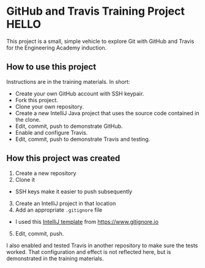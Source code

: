 # GitHub and Travis Training Project HELLO

This project is a small, simple vehicle to explore Git with GitHub and Travis for the Engineering Academy induction.

## How to use this project

Instructions are in the training materials. In short:

* Create your own GitHub account with SSH keypair.
* Fork this project.
* Clone your own repository.
* Create a new IntelliJ Java project that uses the source code contained in the clone.
* Edit, commit, push to demonstrate GitHub.
* Enable and configure Travis.
* Edit, commit, push to demonstrate Travis and testing.

## How this project was created

1. Create a new repository
2. Clone it
  * SSH keys make it easier to push subsequently
3. Create an IntelliJ project in that location
4. Add an appropriate `.gitignore` file
  * I used this [IntelliJ template](https://www.gitignore.io/api/intellij) from https://www.gitignore.io
5. Edit, commit, push.

I also enabled and tested Travis in another repository to make sure the tests worked. That configuration and effect is not reflected here, but is demonstrated in the training materials.
